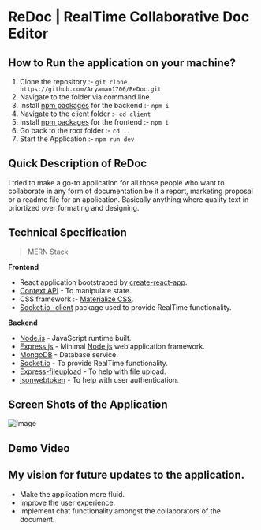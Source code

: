 # ReDoc | RealTime Collaborative Doc Editor
## How to Run the application on your machine?
1. Clone the repository :- `git clone https://github.com/Aryaman1706/ReDoc.git`
2. Navigate to the folder via command line.
3. Install [npm packages](https://www.npmjs.com/) for the backend :- `npm i`
4. Navigate to the client folder :- `cd client`
5. Install [npm packages](https://www.npmjs.com/) for the frontend :- `npm i`
6. Go back to the root folder :- `cd ..`
7. Start the Application :- `npm run dev`

## Quick Description of ReDoc
I tried to make a go-to application for all those people who want to collaborate in any form of documentation be it a report, marketing proposal or a readme file for an application. Basically anything where quality text in priortized over formating and designing.
## Technical Specification
> MERN Stack

**Frontend**
* React application bootstraped by [create-react-app](https://create-react-app.dev/).
* [Context API](https://reactjs.org/docs/context.html) - To manipulate state.
* CSS framework :- [Materialize CSS](https://materializecss.com/).
* [Socket.io -client](https://github.com/socketio/socket.io-client#readme) package used to provide RealTime functionality.

**Backend**
* [Node.js](https://nodejs.org/en/) - JavaScript runtime built.
* [Express.js](https://expressjs.com/) - Minimal [Node.js](https://nodejs.org/en/) web application framework.
* [MongoDB](https://www.mongodb.com/) - Database service.
* [Socket.io](https://socket.io/) - To provide RealTime functionality.
* [Express-fileupload](https://www.npmjs.com/package/express-fileupload) - To help with file upload.
* [jsonwebtoken](https://www.npmjs.com/package/jsonwebtoken) - To help with user authentication.

## Screen Shots of the Application
![Image](https://photos.app.goo.gl/WQB9WHK65T1nUKRz8)
## Demo Video


## My vision for future updates to the application.
* Make the application more fluid.
* Improve the user experience.
* Implement chat functionality amongst the collaborators of the document.

